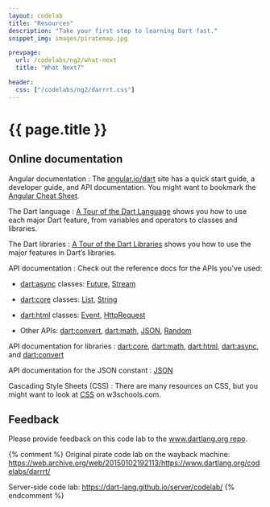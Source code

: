 ```yaml
---
layout: codelab
title: "Resources"
description: "Take your first step to learning Dart fast."
snippet_img: images/piratemap.jpg

prevpage:
  url: /codelabs/ng2/what-next
  title: "What Next?"

header:
  css: ["/codelabs/ng2/darrrt.css"]
---
```


# {{ page.title }}

## <i class="fa fa-anchor"> </i> Online documentation

<div class="trydart-step-details" markdown="1">

Angular documentation
: The <a href="https://angular.io/dart"
  target="_blank">angular.io/dart</a> site has a quick start guide,
  a developer guide, and API documentation.
  You might want to bookmark the
  <a href="https://angular.io/docs/dart/latest/guide/cheatsheet.html">Angular
  Cheat Sheet</a>.

The Dart language
: <a href="{{site.dartlang}}/guides/language-tour">
  A Tour of the Dart Language</a> shows you how to use
  each major Dart feature, from variables and operators to
  classes and libraries.

The Dart libraries
: <a href="{{site.dartlang}}/guides/library-tour">
A Tour of the Dart Libraries</a>
shows you how to use the major features in Dart’s libraries.

API documentation
: Check out the reference docs for the APIs you've used:

* [dart:async](https://api.dartlang.org/dart_async/) classes:
  [Future](https://api.dartlang.org/dart_async/Future.html),
  [Stream](https://api.dartlang.org/dart_async/Stream.html)

* [dart:core](https://api.dartlang.org/dart_core/) classes:
  [List](https://api.dartlang.org/dart_core/List.html),
  [String](https://api.dartlang.org/dart_core/String.html)

* [dart:html](https://api.dartlang.org/dart_html/) classes:
  [Event](https://api.dartlang.org/dart_html/Event.html),
  [HttpRequest](https://api.dartlang.org/dart_html/HttpRequest.html)

* Other APIs: [dart:convert](https://api.dartlang.org/dart_convert/),
  [dart:math](https://api.dartlang.org/dart_math/),
  [JSON](https://api.dartlang.org/dart_convert/),
  [Random](https://api.dartlang.org/dart_math/Random.html)

API documentation for libraries
: <a href="https://api.dartlang.org/dart_core.html" target="_blank">dart:core</a>,
<a href="https://api.dartlang.org/dart_math.html" target="_blank">dart:math</a>,
<a href="https://api.dartlang.org/dart_html.html" target="_blank">dart:html</a>,
<a href="https://api.dartlang.org/dart_async.html" target="_blank">dart:async</a>, and
<a href="https://api.dartlang.org/dart_convert.html" target="_blank">dart:convert</a>

API documentation for the JSON constant
: <a href="https://api.dartlang.org/dart:convert#id_JSON" target="_blank">JSON</a>

Cascading Style Sheets (CSS)
: There are many resources on CSS, but you might want to look at
  <a href="http://www.w3schools.com/css/css_intro.asp" target="_blank">CSS</a> on w3schools.com.

</div>

## <i class="fa fa-anchor"> </i> Feedback

<div class="trydart-step-details" markdown="1">

Please provide feedback on this code lab to the
[www.dartlang.org repo](https://github.com/dart-lang/www.dartlang.org/issues).

</div>

{% comment %}
Original pirate code lab on the wayback machine:
https://web.archive.org/web/20150102192113/https://www.dartlang.org/codelabs/darrrt/

Server-side code lab:
https://dart-lang.github.io/server/codelab/
{% endcomment %}
